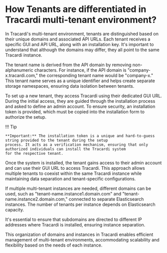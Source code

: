 # How Tenants are differentiated in Tracardi multi-tenant environment?

In Tracardi's multi-tenant environment, tenants are distinguished based on their unique domains and associated API URLs.
Each tenant receives a specific GUI and API URL, along with an installation key. It's important to understand that
although the domains may differ, they all point to the same Tracardi instance.

The tenant name is derived from the API domain by removing non-alphanumeric characters. For instance, if the API domain
is "company-x.tracardi.com," the corresponding tenant name would be "company-x." This tenant name serves as a unique
identifier and helps create separate storage namespaces, ensuring data isolation between tenants.

To set up a new tenant, they access Tracardi using their dedicated GUI URL. During the initial access, they are guided
through the installation process and asked to define an admin account. To ensure security, an installation token is
provided, which must be copied into the installation form to authorize the setup.


!!! Tip

    **Important:** The installation token is a unique and hard-to-guess string provided to the tenant during the setup
    process. It acts as a verification mechanism, ensuring that only authorized individuals can install the Tracardi system
    for the respective tenant.

Once the system is installed, the tenant gains access to their admin account and can use their GUI URL to access
Tracardi. This approach allows multiple tenants to coexist within the same Tracardi instance while maintaining data
separation and tenant-specific configurations.

If multiple multi-tenant instances are needed, different domains can be used, such as "tenant-name.instance1.domain.com"
and "tenant-name.instance2.domain.com," connected to separate Elasticsearch instances. The number of tenants per
instance depends on Elasticsearch capacity.

It's essential to ensure that subdomains are directed to different IP addresses where Tracardi is installed, ensuring
instance separation.

This organization of domains and instances in Tracardi enables efficient management of multi-tenant environments,
accommodating scalability and flexibility based on the needs of each instance.